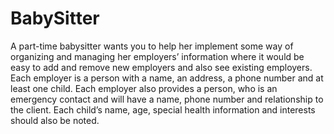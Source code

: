 # BabySitter
A part-time babysitter wants you to help her implement some way of organizing and managing her employers’ information where it would be easy to add and remove new employers and also see existing employers. Each employer is a person with a name, an address, a phone number and at least one child. Each employer also provides a person, who is an emergency contact and will have a name, phone number and relationship to the client. Each child’s name, age, special health information and interests should also be noted.
